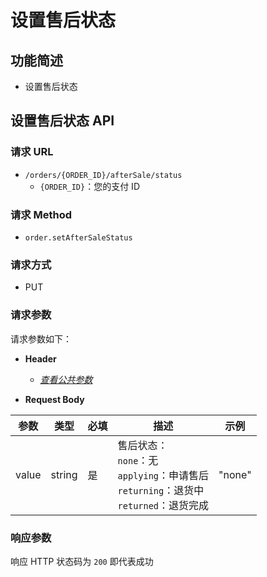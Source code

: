 # 设置售后状态

## 功能简述

- 设置售后状态

## 设置售后状态 API

### 请求 URL

- `/orders/{ORDER_ID}/afterSale/status`
  - `{ORDER_ID}`：您的支付 ID

### 请求 Method

- `order.setAfterSaleStatus`

### 请求方式

- PUT

### 请求参数

请求参数如下：

- **Header**

  - [_查看公共参数_](/zh/payinApi/callMethod/callMethod#公共参数)

- **Request Body**

| **参数** | **类型** | **必填** | **描述**                                                                                                | **示例** |
| -------- | -------- | -------- | ------------------------------------------------------------------------------------------------------- | -------- |
| value    | string   | 是       | 售后状态： <br> `none`：无 <br> `applying`：申请售后 <br> `returning`：退货中 <br> `returned`：退货完成 | "none"   |

### 响应参数

响应 HTTP 状态码为 `200` 即代表成功